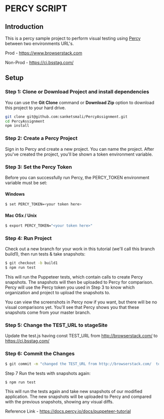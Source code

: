 # PERCY SCRIPT 

## Introduction

This is a percy sample project to perform visual testing using [Percy](https://percy.io) between two environments URL's. 

Prod - https://www.browserstack.com 

Non-Prod - https://ci.bsstag.com/ 


## Setup

### Step 1: Clone or Download Project and install dependencies

You can use the **Git Clone** command or **Download Zip** option to download this project to your hard drive.

```bash
git clone git@github.com:sanketsmali/PercyAssignment.git
cd PercyAssignment
npm install
```

### Step 2: Create a Percy Project  

Sign in to Percy and create a new project. You can name the project. After you've created the project, you'll be shown a token environment variable.

### Step 3: Set the Percy Token

Before you can successfully run Percy, the PERCY_TOKEN environment variable must be set:

#### Windows
```bash
$ set PERCY_TOKEN=<your token here>
```

#### Mac OSx / Unix
```bash
$ export PERCY_TOKEN="<your token here>"
```

### Step 4:  Run Project

Check out a new branch for your work in this tutorial (we'll call this branch build1), then run tests & take snapshots:

```bash
$ git checkout -b build1
$ npm run test
```


This will run the Puppeteer tests, which contain calls to create Percy snapshots. The snapshots will then be uploaded to Percy for comparison. Percy will use the Percy token you used in Step 3 to know which organization and project to upload the snapshots to.

You can view the screenshots in Percy now if you want, but there will be no visual comparisons yet. You'll see that Percy shows you that these snapshots come from your master branch.


### Step 5: Change the TEST_URL to stageSite 

Update the test.js having const TEST_URL from http://browserstack.com/  to https://ci.bsstag.com/


### Step 6: Commit the Changes

```bash
$ git commit -m "changed the TEST_URL from http://browserstack.com/  to https://ci.bsstag.com/"
```


Step 7
Run the tests with snapshots again:

```bash
$ npm run test
```

This will run the tests again and take new snapshots of our modified application. The new snapshots will be uploaded to Percy and compared with the previous snapshots, showing any visual diffs.


Reference Link - https://docs.percy.io/docs/puppeteer-tutorial


